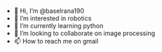 - 👋 Hi, I’m @baselrana190
- 👀 I’m interested in robotics
- 🌱 I’m currently learning python
- 💞️ I’m looking to collaborate on image processing
- 📫 How to reach me on gmail

<!---
baselrana190/baselrana190 is a ✨ special ✨ repository because its `README.md` (this file) appears on your GitHub profile.
You can click the Preview link to take a look at your changes.
--->

